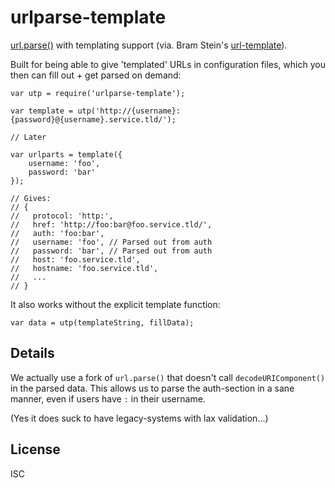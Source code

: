urlparse-template
=================

[url.parse()](http://nodejs.org/docs/latest/api/url.html) with templating
support (via. Bram Stein's
[url-template](https://github.com/bramstein/url-template)).

Built for being able to give 'templated' URLs in configuration files, which you
then can fill out + get parsed on demand:

    var utp = require('urlparse-template');

	var template = utp('http://{username}:{password}@{username}.service.tld/');

	// Later

	var urlparts = template({
		username: 'foo',
		password: 'bar'
	});
	
	// Gives:
	// {
	//   protocol: 'http:',
	//   href: 'http://foo:bar@foo.service.tld/',
	//   auth: 'foo:bar',
	//   username: 'foo', // Parsed out from auth
	//   password: 'bar', // Parsed out from auth
	//   host: 'foo.service.tld',
	//   hostname: 'foo.service.tld',
	//   ...
	// }

It also works without the explicit template function:

    var data = utp(templateString, fillData);

## Details

We actually use a fork of `url.parse()` that doesn't call
`decodeURIComponent()` in the parsed data. This allows us to parse the
auth-section in a sane manner, even if users have `:` in their username.

(Yes it does suck to have legacy-systems with lax validation...)

## License

ISC
